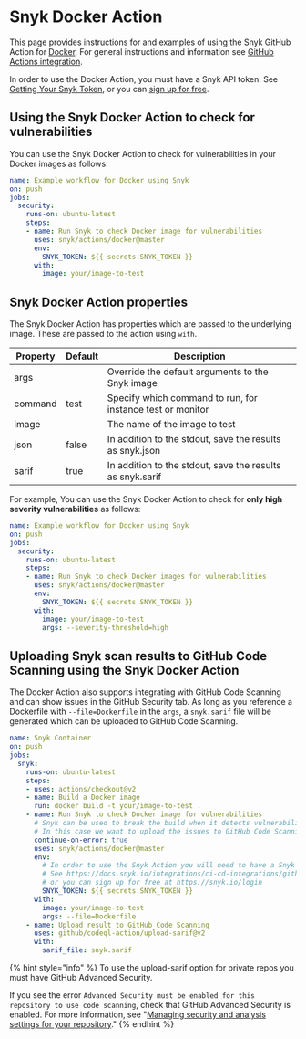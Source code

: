 # Snyk Docker Action

This page provides instructions for and examples of using the Snyk GitHub Action for [Docker](https://github.com/snyk/actions/tree/master/docker). For general instructions and information see [GitHub Actions integration](https://docs.snyk.io/integrations/ci-cd-integrations/github-actions-integration).

In order to use the Docker Action, you must have a Snyk API token. See [Getting Your Snyk Token](https://docs.snyk.io/integrations/ci-cd-integrations/github-actions-integration#getting-your-snyk-token), or you can [sign up for free](https://snyk.io/login).

## Using the Snyk Docker Action to check for vulnerabilities

You can use the Snyk Docker Action to check for vulnerabilities in your Docker images as follows:

```yaml
name: Example workflow for Docker using Snyk 
on: push
jobs:
  security:
    runs-on: ubuntu-latest
    steps:
    - name: Run Snyk to check Docker image for vulnerabilities
      uses: snyk/actions/docker@master
      env:
        SNYK_TOKEN: ${{ secrets.SNYK_TOKEN }}
      with:
        image: your/image-to-test
```

## Snyk Docker Action properties

The Snyk Docker Action has properties which are passed to the underlying image. These are passed to the action using `with`.

| Property | Default | Description                                                |
| -------- | ------- | ---------------------------------------------------------- |
| args     |         | Override the default arguments to the Snyk image           |
| command  | test    | Specify which command to run, for instance test or monitor |
| image    |         | The name of the image to test                              |
| json     | false   | In addition to the stdout, save the results as snyk.json   |
| sarif    | true    | In addition to the stdout, save the results as snyk.sarif  |

For example, You can use the Snyk Docker Action to check for **only high severity vulnerabilities** as follows:

```yaml
name: Example workflow for Docker using Snyk 
on: push
jobs:
  security:
    runs-on: ubuntu-latest
    steps:
    - name: Run Snyk to check Docker images for vulnerabilities
      uses: snyk/actions/docker@master
      env:
        SNYK_TOKEN: ${{ secrets.SNYK_TOKEN }}
      with:
        image: your/image-to-test
        args: --severity-threshold=high
```

## Uploading Snyk scan results to GitHub Code Scanning using the Snyk Docker Action

The Docker Action also supports integrating with GitHub Code Scanning and can show issues in the GitHub Security tab. As long as you reference a Dockerfile with `--file=Dockerfile` in the `args`, a `snyk.sarif` file will be generated which can be uploaded to GitHub Code Scanning.

```yaml
name: Snyk Container
on: push
jobs:
  snyk:
    runs-on: ubuntu-latest
    steps:
    - uses: actions/checkout@v2
    - name: Build a Docker image
      run: docker build -t your/image-to-test .
    - name: Run Snyk to check Docker image for vulnerabilities
      # Snyk can be used to break the build when it detects vulnerabilities.
      # In this case we want to upload the issues to GitHub Code Scanning
      continue-on-error: true
      uses: snyk/actions/docker@master
      env:
        # In order to use the Snyk Action you will need to have a Snyk API token.
        # See https://docs.snyk.io/integrations/ci-cd-integrations/github-actions-integration#getting-your-snyk-token
        # or you can sign up for free at https://snyk.io/login
        SNYK_TOKEN: ${{ secrets.SNYK_TOKEN }}
      with:
        image: your/image-to-test
        args: --file=Dockerfile
    - name: Upload result to GitHub Code Scanning
      uses: github/codeql-action/upload-sarif@v2
      with:
        sarif_file: snyk.sarif
```

{% hint style="info" %}
To use the upload-sarif option for private repos you must have GitHub Advanced Security. &#x20;

If you see the error `Advanced Security must be enabled for this repository to use code scanning`, check that GitHub Advanced Security is enabled. For more information, see "[Managing security and analysis settings for your repository](https://docs.github.com/en/repositories/managing-your-repositorys-settings-and-features/enabling-features-for-your-repository/managing-security-and-analysis-settings-for-your-repository)."
{% endhint %}
